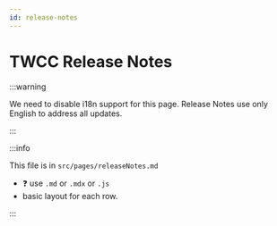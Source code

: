 ```yaml
---
id: release-notes
---
```


# TWCC Release Notes

:::warning

We need to disable i18n support for this page. Release Notes use only English to address all updates.

:::

:::info

This file is in `src/pages/releaseNotes.md`
- ❓ use `.md` or `.mdx` or `.js`
- basic layout for each row.

:::

